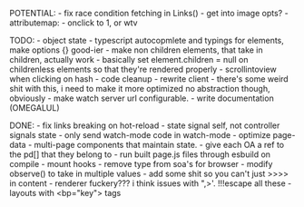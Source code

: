POTENTIAL:
    - fix race condition fetching in Links()
    - get into image opts?
    - attributemap:
        - onclick to 1, or wtv

TODO:
    - object state
    - typescript autocopmlete and typings for elements, make options {} good-ier
    - make non children elements, that take in children, actually work
        - basically set element.children = null on childrenless elements so that they're rendered properly
    - scrollintoview when clicking on hash
    - code cleanup
    - rewrite client
        - there's some weird shit with this, i need to make it more optimized
          no abstraction though, obviously
    - make watch server url configurable.
    - write documentation (OMEGALUL)

DONE: 
    - fix links breaking on hot-reload
    - state signal self, not controller signals state
    - only send watch-mode code in watch-mode
    - optimize page-data
    - multi-page components that maintain state.
    - give each OA a ref to the pd[] that they belong to
    - run built page.js files through esbuild on compile
    - mount hooks
    - remove type from soa's for browser
    - modify observe() to take in multiple values
    - add some shit so you can't just >>>> in content
    - renderer fuckery??? i think issues with ",>'. !!!escape all these
    - layouts with <bp="key"> tags

